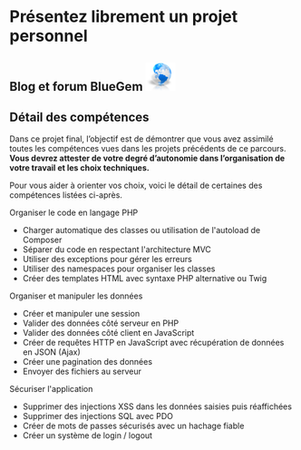 # Présentez librement un projet personnel

## Blog et forum __BlueGem__ <img height="50" src="src/public/images/logo.png" alt="logo" />

## Détail des compétences
Dans ce projet final, l’objectif est de démontrer que vous avez assimilé toutes les compétences vues dans les projets précédents de ce parcours. **Vous devrez attester de votre degré d’autonomie dans l’organisation de votre travail et les choix techniques.**

Pour vous aider à orienter vos choix, voici le détail de certaines des compétences listées ci-après. 

Organiser le code en langage PHP

* Charger automatique des classes ou utilisation de l'autoload de Composer
* Séparer du code en respectant l'architecture MVC
* Utiliser des exceptions pour gérer les erreurs
* Utiliser des namespaces pour organiser les classes
* Créer des templates HTML avec syntaxe PHP alternative ou Twig

Organiser et manipuler les données

* Créer et manipuler une session
* Valider des données côté serveur en PHP
* Valider des données côté client en JavaScript
* Créer de requêtes HTTP en JavaScript avec récupération de données en JSON (Ajax)
* Créer une pagination des données
* Envoyer des fichiers au serveur

Sécuriser l'application

* Supprimer des injections XSS dans les données saisies puis réaffichées
* Supprimer des injections SQL avec PDO
* Créer de mots de passes sécurisés avec un hachage fiable
* Créer un système de login / logout
